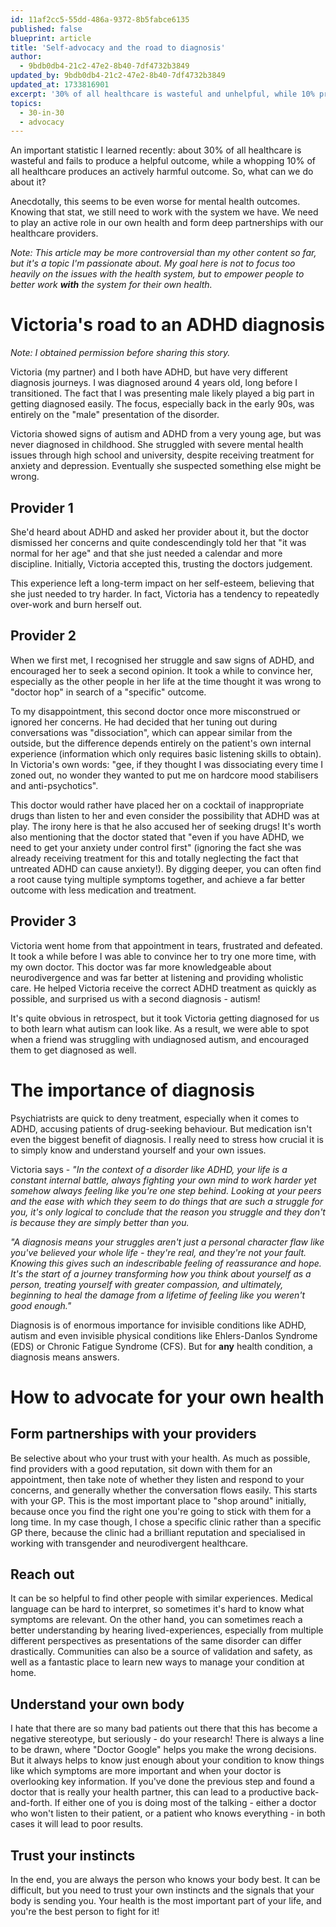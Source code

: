 ```yaml
---
id: 11af2cc5-55dd-486a-9372-8b5fabce6135
published: false
blueprint: article
title: 'Self-advocacy and the road to diagnosis'
author:
  - 9bdb0db4-21c2-47e2-8b40-7df4732b3849
updated_by: 9bdb0db4-21c2-47e2-8b40-7df4732b3849
updated_at: 1733816901
excerpt: '30% of all healthcare is wasteful and unhelpful, while 10% produces actively harmful outcomes. So, what can we do to ensure positive results for our own health?'
topics:
  - 30-in-30
  - advocacy
---
```

An important statistic I learned recently: about 30% of all healthcare is wasteful and fails to produce a helpful outcome, while a whopping 10% of all healthcare produces an actively harmful outcome. So, what can we do about it? 

Anecdotally, this seems to be even worse for mental health outcomes. Knowing that stat, we still need to work with the system we have. We need to play an active role in our own health and form deep partnerships with our healthcare providers.

_Note: This article may be more controversial than my other content so far, but it's a topic I'm passionate about. My goal here is not to focus too heavily on the issues with the health system, but to empower people to better work_ **_with_** _the system for their own health._

# Victoria's road to an ADHD diagnosis
_Note: I obtained permission before sharing this story._

Victoria (my partner) and I both have ADHD, but have very different diagnosis journeys. I was diagnosed around 4 years old, long before I transitioned. The fact that I was presenting male likely played a big part in getting diagnosed easily. The focus, especially back in the early 90s, was entirely on the "male" presentation of the disorder. 

Victoria showed signs of autism and ADHD from a very young age, but was never diagnosed in childhood. She struggled with severe mental health issues through high school and university, despite receiving treatment for anxiety and depression. Eventually she suspected something else might be wrong. 

## Provider 1
She'd heard about ADHD and asked her provider about it, but the doctor dismissed her concerns and quite condescendingly told her that "it was normal for her age" and that she just needed a calendar and more discipline.  Initially, Victoria accepted this, trusting the doctors judgement. 

This experience left a long-term impact on her self-esteem, believing that she just needed to try harder. In fact, Victoria has a tendency to repeatedly over-work and burn herself out. 

## Provider 2
When we first met, I recognised her struggle and saw signs of ADHD, and encouraged her to seek a second opinion. It took a while to convince her, especially as the other people in her life at the time thought it was wrong to "doctor hop" in search of a "specific" outcome.

To my disappointment, this second doctor once more misconstrued or ignored her concerns. He had decided that her tuning out during conversations was "dissociation", which can appear similar from the outside, but the difference depends entirely on the patient's own internal experience (information which only requires basic listening skills to obtain). In Victoria's own words: "gee, if they thought I was dissociating every time I zoned out, no wonder they wanted to put me on hardcore mood stabilisers and anti-psychotics". 

This doctor would rather have placed her on a cocktail of inappropriate drugs than listen to her and even consider the possibility that ADHD was at play. The irony here is that he also accused her of seeking drugs! It's worth also mentioning that the doctor stated that "even if you have ADHD, we need to get your anxiety under control first" (ignoring the fact she was already receiving treatment for this and totally neglecting the fact that untreated ADHD can cause anxiety!). By digging deeper, you can often find a root cause tying multiple symptoms together, and achieve a far better outcome with less medication and treatment. 

## Provider 3
Victoria went home from that appointment in tears, frustrated and defeated. It took a while before I was able to convince her to try one more time, with my own doctor. This doctor was far more knowledgeable about neurodivergence and was far better at listening and providing wholistic care. He helped Victoria receive the correct ADHD treatment as quickly as possible, and surprised us with a second diagnosis - autism! 

It's quite obvious in retrospect, but it took Victoria getting diagnosed for us to both learn what autism can look like. As a result, we were able to spot when a friend was struggling with undiagnosed autism, and encouraged them to get diagnosed as well. 

# The importance of diagnosis
Psychiatrists are quick to deny treatment, especially when it comes to ADHD, accusing patients of drug-seeking behaviour. But medication isn't even the biggest benefit of diagnosis. I really need to stress how crucial it is to simply know and understand yourself and your own issues. 

Victoria says - _"In the context of a disorder like ADHD, your life is a constant internal battle,  always fighting your own mind to work harder yet somehow always feeling like you're one step behind. Looking at your peers and the ease with which they seem to do things that are such a struggle for you, it's only logical to conclude that the reason you struggle and they don't is because they are simply better than you._

_"A diagnosis means your struggles aren't just a personal character flaw like you've believed your whole life - they're real, and they're not your fault. Knowing this gives such an indescribable feeling of reassurance and hope. It's the start of a journey transforming how you think about yourself as a person, treating yourself with greater compassion, and ultimately, beginning to heal the damage from a lifetime of feeling like you weren't good enough."_

Diagnosis is of enormous importance for invisible conditions like ADHD, autism and even invisible physical conditions like Ehlers-Danlos Syndrome (EDS) or Chronic Fatigue Syndrome (CFS). But for **any** health condition, a diagnosis means answers.

# How to advocate for your own health

## Form partnerships with your providers
Be selective about who your trust with your health. As much as possible, find providers with a good reputation, sit down with them for an appointment, then take note of whether they listen and respond to your concerns, and generally whether the conversation flows easily. This starts with your GP. This is the most important place to "shop around" initially, because once you find the right one you're going to stick with them for a long time. In my case though, I chose a specific clinic rather than a specific GP there, because the clinic had a brilliant reputation and specialised in working with transgender and neurodivergent healthcare.

## Reach out
It can be so helpful to find other people with similar experiences. Medical language can be hard to interpret, so sometimes it's hard to know what symptoms are relevant. On the other hand, you can sometimes reach a better understanding by hearing lived-experiences, especially from multiple different perspectives as presentations of the same disorder can differ drastically. Communities can also be a source of validation and safety, as well as a fantastic place to learn new ways to manage your condition at home. 


## Understand your own body
I hate that there are so many bad patients out there that this has become a negative stereotype, but seriously  - do your research! There is always a line to be drawn, where "Doctor Google" helps you make the wrong decisions. But it always helps to know just enough about your condition to know things like which symptoms are more important and when your doctor is overlooking key information. If you've done the previous step and found a doctor that is really your health partner, this can lead to a productive back-and-forth. If either one of you is doing most of the talking - either a doctor who won't listen to their patient, or a patient who knows everything - in both cases it will lead to poor results.

## Trust your instincts
In the end, you are always the person who knows your body best. It can be difficult, but you need to trust your own instincts and the signals that your body is sending you. Your health is the most important part of your life, and you're the best person to fight for it!